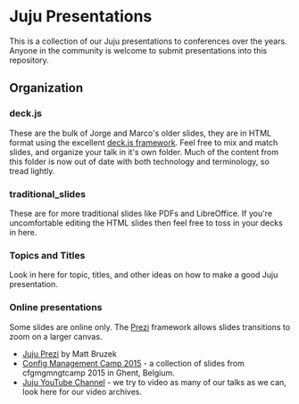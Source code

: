 # Juju Presentations

This is a collection of our Juju presentations to conferences over the years. Anyone in the community is welcome to submit presentations into this repository.

## Organization

### deck.js

These are the bulk of Jorge and Marco's older slides, they are in HTML format using the excellent [deck.js framework](http://imakewebthings.com/deck.js/). Feel free to mix and match slides, and organize your talk in it's own folder. Much of the content from this folder is now out of date with both technology and terminology, so tread lightly. 

### traditional_slides

These are for more traditional slides like PDFs and LibreOffice. If you're uncomfortable editing the HTML slides then feel free to toss in your decks in here.

### Topics and Titles

Look in here for topic, titles, and other ideas on how to make a good Juju presentation. 

### Online presentations

Some slides are online only.  The [Prezi](http://prezi.com) framework allows slides transitions to zoom on a larger canvas. 

- [Juju Prezi](http://prezi.com/7xgiezaajjek/juju/) by Matt Bruzek
- [Config Management Camp 2015](http://cfgmgmtcamp.eu/schedule/index.html#juju) - a collection of slides from cfgmgmngtcamp 2015 in Ghent, Belgium.
- [Juju YouTube Channel](http://youtube.com/jujucharms) - we try to video as many of our talks as we can, look here for our video archives.

